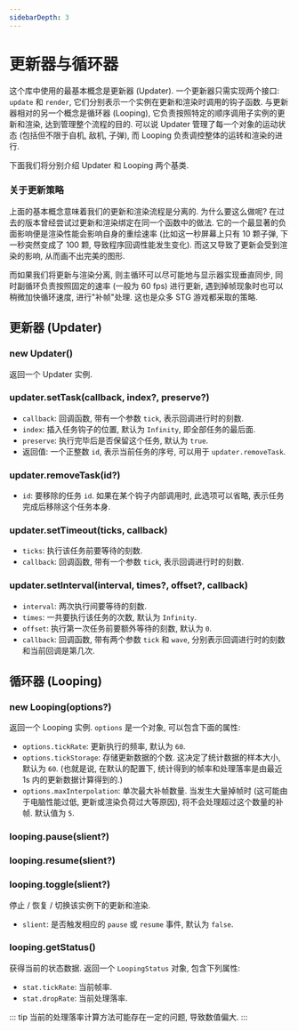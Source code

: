 ```yaml
---
sidebarDepth: 3
---
```


# 更新器与循环器

这个库中使用的最基本概念是更新器 (Updater). 一个更新器只需实现两个接口: `update` 和 `render`, 它们分别表示一个实例在更新和渲染时调用的钩子函数. 与更新器相对的另一个概念是循环器 (Looping), 它负责按照特定的顺序调用子实例的更新和渲染, 达到管理整个流程的目的. 可以说 Updater 管理了每一个对象的运动状态 (包括但不限于自机, 敌机, 子弹), 而 Looping 负责调控整体的运转和渲染的进行.

下面我们将分别介绍 Updater 和 Looping 两个基类.

### 关于更新策略

上面的基本概念意味着我们的更新和渲染流程是分离的. 为什么要这么做呢? 在过去的版本曾经尝试过更新和渲染绑定在同一个函数中的做法. 它的一个最显著的负面影响便是渲染性能会影响自身的重绘速率 (比如这一秒屏幕上只有 10 颗子弹, 下一秒突然变成了 100 颗, 导致程序回调性能发生变化). 而这又导致了更新会受到渲染的影响, 从而画不出完美的图形.

而如果我们将更新与渲染分离, 则主循环可以尽可能地与显示器实现垂直同步, 同时副循环负责按照固定的速率 (一般为 60 fps) 进行更新, 遇到掉帧现象时也可以稍微加快循环速度, 进行"补帧"处理. 这也是众多 STG 游戏都采取的策略.

## 更新器 (Updater)

### new Updater()

返回一个 Updater 实例.

### updater.setTask(callback, index?, preserve?)

- `callback`: 回调函数, 带有一个参数 `tick`, 表示回调进行时的刻数.
- `index`: 插入任务钩子的位置, 默认为 `Infinity`, 即全部任务的最后面.
- `preserve`: 执行完毕后是否保留这个任务, 默认为 `true`.
- 返回值: 一个正整数 `id`, 表示当前任务的序号, 可以用于 `updater.removeTask`.

### updater.removeTask(id?)

- `id`: 要移除的任务 `id`. 如果在某个钩子内部调用时, 此选项可以省略, 表示任务完成后移除这个任务本身.

### updater.setTimeout(ticks, callback)

- `ticks`: 执行该任务前要等待的刻数.
- `callback`: 回调函数, 带有一个参数 `tick`, 表示回调进行时的刻数.

### updater.setInterval(interval, times?, offset?, callback)

- `interval`: 两次执行间要等待的刻数.
- `times`: 一共要执行该任务的次数, 默认为 `Infinity`.
- `offset`: 执行第一次任务前要额外等待的刻数, 默认为 `0`.
- `callback`: 回调函数, 带有两个参数 `tick` 和 `wave`, 分别表示回调进行时的刻数和当前回调是第几次.

## 循环器 (Looping)

### new Looping(options?)

返回一个 Looping 实例. `options` 是一个对象, 可以包含下面的属性:

- `options.tickRate`: 更新执行的频率, 默认为 `60`.
- `options.tickStorage`: 存储更新数据的个数. 这决定了统计数据的样本大小, 默认为 `60`. (也就是说, 在默认的配置下, 统计得到的帧率和处理落率是由最近 1s 内的更新数据计算得到的.)
- `options.maxInterpolation`: 单次最大补帧数量. 当发生大量掉帧时 (这可能由于电脑性能过低, 更新或渲染负荷过大等原因), 将不会处理超过这个数量的补帧. 默认值为 `5`.

### looping.pause(slient?)
### looping.resume(slient?)
### looping.toggle(slient?)

停止 / 恢复 / 切换该实例下的更新和渲染.

- `slient`: 是否触发相应的 `pause` 或 `resume` 事件, 默认为 `false`.

### looping.getStatus()

获得当前的状态数据. 返回一个 `LoopingStatus` 对象, 包含下列属性:

- `stat.tickRate`: 当前帧率.
- `stat.dropRate`: 当前处理落率.

::: tip
当前的处理落率计算方法可能存在一定的问题, 导致数值偏大.
:::
